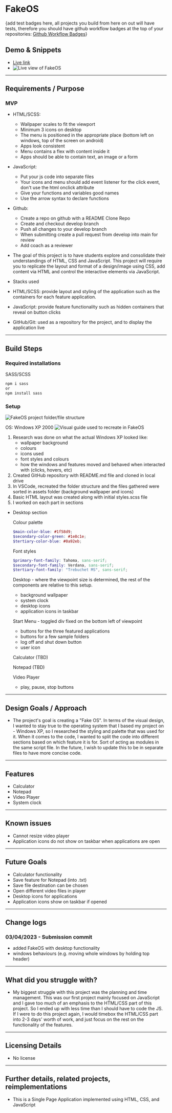 # FakeOS

{add test badges here, all projects you build from here on out will have tests,
therefore you should have github workflow badges at the top of your
repositories:
[Github Workflow Badges](https://docs.github.com/en/actions/monitoring-and-troubleshooting-workflows/adding-a-workflow-status-badge)}

## Demo & Snippets

-   [Live link](https://rianns.github.io/FakeOS/)
-   ![Live view of FakeOS](./assets/images/FakeOS.png)

---

## Requirements / Purpose

### MVP

-   HTML/SCSS:

    -   Wallpaper scales to fit the viewport
    -   Minimum 3 icons on desktop
    -   The menu is positioned in the appropriate place (bottom left on windows,
        top of the screen on android)
    -   Apps look consistent
    -   Menu contains a flex with content inside it
    -   Apps should be able to contain text, an image or a form

-   JavaScript:

    -   Put your js code into separate files
    -   Your icons and menu should add event listener for the click event, don't
        use the html onclick attribute
    -   Give your functions and variables good names
    -   Use the arrow syntax to declare functions

-   Github:

    -   Create a repo on github with a README Clone Repo
    -   Create and checkout develop branch
    -   Push all changes to your develop branch
    -   When submitting create a pull request from develop into main for review
    -   Add coach as a reviewer

-   The goal of this project is to have students explore and consolidate their
    understandings of HTML, CSS and JavaScript. This project will require you to
    replicate the layout and format of a design/image using CSS, add content via
    HTML and control the interactive elements via JavaScript.

-   Stacks used
-   HTML/SCSS: provide layout and styling of the application such as the
    containers for each feature application.
-   JavaScript: provide feature functionality such as hidden containers that
    reveal on button clicks
-   GitHub/Git: used as a repository for the project, and to display the
    application live

---

## Build Steps

### Required installations

SASS/SCSS

```cmd
npm i sass
or
npm install sass
```

### Setup

![FakeOS project folder/file structure](./fakeOS.drawio.png)

OS: Windows XP 2000
![Visual guide used to recreate in FakeOS](./assets/images/guides/windowsXPguide.jpg)

1. Research was done on what the actual Windows XP looked like:
    - wallpaper background
    - colours
    - icons used
    - font styles and colours
    - how the windows and features moved and behaved when interacted with
      (clicks, hovers, etc)
2. Created GitHub repository with README.md file and cloned in local drive
3. In VSCode, recreated the folder structure and the files gathered were sorted
   in assets folder (background wallpaper and icons)
4. Basic HTML layout was created along with initial styles.scss file
5. I worked on each part in sections

-   Desktop section

    Colour palette

    ```scss
    $main-color-blue: #1f58d9;
    $secondary-color-green: #1e8c1e;
    $tertiary-color-blue: #0a92eb;
    ```

    Font styles

    ```scss
    $primary-font-family: Tahoma, sans-serif;
    $secondary-font-family: Verdana, sans-serif;
    $tertiary-font-family: "Trebuchet MS", sans-serif;
    ```

    Desktop - where the viewpoint size is determined, the rest of the components
    are relative to this setup.

    -   background wallpaper
    -   system clock
    -   desktop icons
    -   application icons in taskbar

    Start Menu - toggled div fixed on the bottom left of viewpoint

    -   buttons for the three featured applications
    -   buttons for a few sample folders
    -   log off and shut down button
    -   user icon

    Calculator (TBD)

    Notepad (TBD)

    Video Player

    -   play, pause, stop buttons

---

## Design Goals / Approach

-   The project's goal is creating a "Fake OS". In terms of the visual design, I
    wanted to stay true to the operating system that I based my project on -
    Windows XP, so I researched the styling and palette that was used for it.
    When it comes to the code, I wanted to split the code into different
    sections based on which feature it is for. Sort of acting as modules in the
    same script file. In the future, I wish to update this to be in separate
    files to have more concise code.

---

## Features

-   Calculator
-   Notepad
-   Video Player
-   System clock

---

## Known issues

-   Cannot resize video player
-   Application icons do not show on taskbar when applications are open

---

## Future Goals

-   Calculator functionality
-   Save feature for Notepad (into .txt)
-   Save file destination can be chosen
-   Open different video files in player
-   Desktop icons for applications
-   Application icons show on taskbar if opened

---

## Change logs

### 03/04/2023 - Submission commit

-   added FakeOS with desktop functionality
-   windows behaviours (e.g. moving whole windows by holding top header)

---

## What did you struggle with?

-   My biggest struggle with this project was the planning and time management.
    This was our first project mainly focused on JavaScript and I gave too much
    of an emphasis to the HTML/CSS part of this project. So I ended up with less
    time than I should have to code the JS. If I were to do this project again,
    I would timebox the HTML/CSS part into 2-3 days' worth of work, and just
    focus on the rest on the functionality of the features.

---

## Licensing Details

-   No license

---

## Further details, related projects, reimplementations

-   This is a Single Page Application implemented using HTML, CSS, and
    JavaScript
